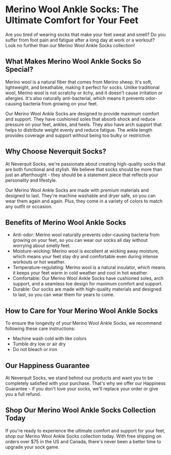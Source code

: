 # Merino Wool Ankle Socks: The Ultimate Comfort for Your Feet

Are you tired of wearing socks that make your feet sweat and smell? Do you suffer from foot pain and fatigue after a long day at work or a workout? Look no further than our Merino Wool Ankle Socks collection!

## What Makes Merino Wool Ankle Socks So Special?

Merino wool is a natural fiber that comes from Merino sheep. It's soft, lightweight, and breathable, making it perfect for socks. Unlike traditional wool, Merino wool is not scratchy or itchy, and it doesn't cause irritation or allergies. It's also naturally anti-bacterial, which means it prevents odor-causing bacteria from growing on your feet.

Our Merino Wool Ankle Socks are designed to provide maximum comfort and support. They have cushioned soles that absorb shock and reduce pressure on your feet, ankles, and heels. They also have arch support that helps to distribute weight evenly and reduce fatigue. The ankle length provides coverage and support without being too bulky or restrictive.

## Why Choose Neverquit Socks?

At Neverquit Socks, we're passionate about creating high-quality socks that are both functional and stylish. We believe that socks should be more than just an afterthought - they should be a statement piece that reflects your personality and lifestyle.

Our Merino Wool Ankle Socks are made with premium materials and designed to last. They're machine washable and dryer safe, so you can wear them again and again. Plus, they come in a variety of colors to match any outfit or occasion.

## Benefits of Merino Wool Ankle Socks

- Anti-odor: Merino wool naturally prevents odor-causing bacteria from growing on your feet, so you can wear our socks all day without worrying about smelly feet.
- Moisture-wicking: Merino wool is excellent at wicking away moisture, which means your feet stay dry and comfortable even during intense workouts or hot weather.
- Temperature-regulating: Merino wool is a natural insulator, which means it keeps your feet warm in cold weather and cool in hot weather.
- Comfortable: Our Merino Wool Ankle Socks have cushioned soles, arch support, and a seamless toe design for maximum comfort and support.
- Durable: Our socks are made with high-quality materials and designed to last, so you can wear them for years to come.

## How to Care for Your Merino Wool Ankle Socks

To ensure the longevity of your Merino Wool Ankle Socks, we recommend following these care instructions:

- Machine wash cold with like colors
- Tumble dry low or air dry
- Do not bleach or iron

## Our Happiness Guarantee

At Neverquit Socks, we stand behind our products and want you to be completely satisfied with your purchase. That's why we offer our Happiness Guarantee - if you don't love your socks, we'll replace your order or give you a full refund.

## Shop Our Merino Wool Ankle Socks Collection Today

If you're ready to experience the ultimate comfort and support for your feet, shop our Merino Wool Ankle Socks collection today. With free shipping on orders over $75 in the US and Canada, there's never been a better time to upgrade your sock game.